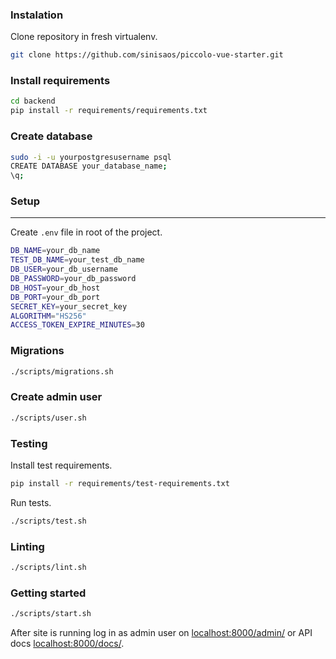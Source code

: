 ### Instalation

Clone repository in fresh virtualenv.

```bash
git clone https://github.com/sinisaos/piccolo-vue-starter.git
```

### Install requirements


```bash
cd backend
pip install -r requirements/requirements.txt
```

### Create database


```bash
sudo -i -u yourpostgresusername psql
CREATE DATABASE your_database_name;
\q;
```

### Setup
-------------------------------------------------------
Create ``.env`` file in root of the project.

```bash
DB_NAME=your_db_name
TEST_DB_NAME=your_test_db_name
DB_USER=your_db_username
DB_PASSWORD=your_db_password
DB_HOST=your_db_host
DB_PORT=your_db_port
SECRET_KEY=your_secret_key
ALGORITHM="HS256"
ACCESS_TOKEN_EXPIRE_MINUTES=30
```

### Migrations

```bash
./scripts/migrations.sh
```

### Create admin user

```bash
./scripts/user.sh
```

### Testing

Install test requirements.

```bash
pip install -r requirements/test-requirements.txt
```

Run tests.

```bash
./scripts/test.sh
```

### Linting

```bash
./scripts/lint.sh
```

### Getting started 

```bash
./scripts/start.sh
```

After site is running log in as admin user on [localhost:8000/admin/](http://localhost:8000/admin/) or
API docs [localhost:8000/docs/](http://localhost:8000/docs/).
